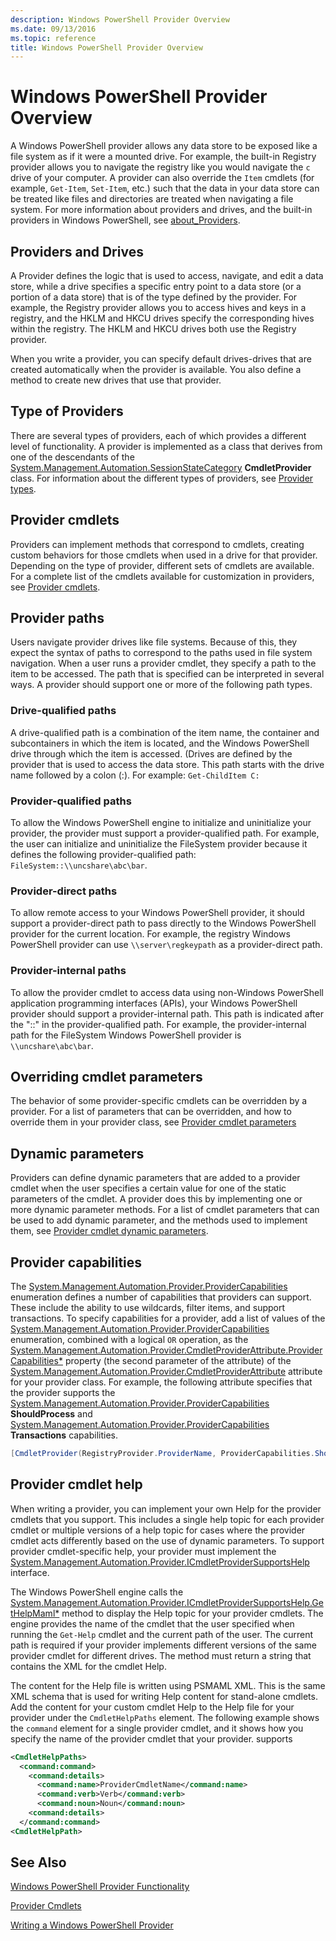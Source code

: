 ```yaml
---
description: Windows PowerShell Provider Overview
ms.date: 09/13/2016
ms.topic: reference
title: Windows PowerShell Provider Overview
---
```

# Windows PowerShell Provider Overview

A Windows PowerShell provider allows any data store to be exposed like a file system as if it were a
mounted drive. For example, the built-in Registry provider allows you to navigate the registry like
you would navigate the `c` drive of your computer. A provider can also override the `Item` cmdlets
(for example, `Get-Item`, `Set-Item`, etc.) such that the data in your data store can be treated
like files and directories are treated when navigating a file system. For more information about
providers and drives, and the built-in providers in Windows PowerShell, see
[about_Providers](/powershell/module/microsoft.powershell.core/about/about_providers).

## Providers and Drives

A Provider defines the logic that is used to access, navigate, and edit a data store, while a drive
specifies a specific entry point to a data store (or a portion of a data store) that is of the type
defined by the provider. For example, the Registry provider allows you to access hives and keys in a
registry, and the HKLM and HKCU drives specify the corresponding hives within the registry. The HKLM
and HKCU drives both use the Registry provider.

When you write a provider, you can specify default drives-drives that are created automatically when
the provider is available. You also define a method to create new drives that use that provider.

## Type of Providers

There are several types of providers, each of which provides a different level of functionality. A
provider is implemented as a class that derives from one of the descendants of the
[System.Management.Automation.SessionStateCategory](/dotnet/api/system.management.automation.sessionstatecategory)
**CmdletProvider** class. For information about the different types of providers, see
[Provider types](./provider-types.md).

## Provider cmdlets

Providers can implement methods that correspond to cmdlets, creating custom behaviors for those
cmdlets when used in a drive for that provider. Depending on the type of provider, different sets of
cmdlets are available. For a complete list of the cmdlets available for customization in providers,
see [Provider cmdlets](./provider-cmdlets.md).

## Provider paths

Users navigate provider drives like file systems. Because of this, they expect the syntax of paths
to correspond to the paths used in file system navigation. When a user runs a provider cmdlet, they
specify a path to the item to be accessed. The path that is specified can be interpreted in several
ways. A provider should support one or more of the following path types.

### Drive-qualified paths

A drive-qualified path is a combination of the item name, the container and subcontainers in which
the item is located, and the Windows PowerShell drive through which the item is accessed. (Drives
are defined by the provider that is used to access the data store. This path starts with the drive
name followed by a colon (:). For example: `Get-ChildItem C:`

### Provider-qualified paths

To allow the Windows PowerShell engine to initialize and uninitialize your provider, the provider
must support a provider-qualified path. For example, the user can initialize and uninitialize the
FileSystem provider because it defines the following provider-qualified path:
`FileSystem::\\uncshare\abc\bar`.

### Provider-direct paths

To allow remote access to your Windows PowerShell provider, it should support a provider-direct path
to pass directly to the Windows PowerShell provider for the current location. For example, the
registry Windows PowerShell provider can use `\\server\regkeypath` as a provider-direct path.

### Provider-internal paths

To allow the provider cmdlet to access data using non-Windows PowerShell application programming
interfaces (APIs), your Windows PowerShell provider should support a provider-internal path. This
path is indicated after the "::" in the provider-qualified path. For example, the provider-internal
path for the FileSystem Windows PowerShell provider is `\\uncshare\abc\bar`.

## Overriding cmdlet parameters

The behavior of some provider-specific cmdlets can be overridden by a provider. For a list of
parameters that can be overridden, and how to override them in your provider class, see
[Provider cmdlet parameters](./provider-cmdlet-parameters.md)

## Dynamic parameters

Providers can define dynamic parameters that are added to a provider cmdlet when the user specifies
a certain value for one of the static parameters of the cmdlet. A provider does this by implementing
one or more dynamic parameter methods. For a list of cmdlet parameters that can be used to add
dynamic parameter, and the methods used to implement them, see
[Provider cmdlet dynamic parameters](./provider-cmdlet-dynamic-parameters.md).

## Provider capabilities

The
[System.Management.Automation.Provider.ProviderCapabilities](/dotnet/api/System.Management.Automation.Provider.ProviderCapabilities)
enumeration defines a number of capabilities that providers can support. These include the ability
to use wildcards, filter items, and support transactions. To specify capabilities for a provider,
add a list of values of the
[System.Management.Automation.Provider.ProviderCapabilities](/dotnet/api/System.Management.Automation.Provider.ProviderCapabilities)
enumeration, combined with a logical `OR` operation, as the
[System.Management.Automation.Provider.CmdletProviderAttribute.ProviderCapabilities*](/dotnet/api/System.Management.Automation.Provider.CmdletProviderAttribute.ProviderCapabilities)
property (the second parameter of the attribute) of the
[System.Management.Automation.Provider.CmdletProviderAttribute](/dotnet/api/System.Management.Automation.Provider.CmdletProviderAttribute)
attribute for your provider class. For example, the following attribute specifies that the provider
supports the
[System.Management.Automation.Provider.ProviderCapabilities](/dotnet/api/System.Management.Automation.Provider.ProviderCapabilities)
**ShouldProcess** and
[System.Management.Automation.Provider.ProviderCapabilities](/dotnet/api/System.Management.Automation.Provider.ProviderCapabilities)
**Transactions** capabilities.

```csharp
[CmdletProvider(RegistryProvider.ProviderName, ProviderCapabilities.ShouldProcess | ProviderCapabilities.Transactions)]

```

## Provider cmdlet help

When writing a provider, you can implement your own Help for the provider cmdlets that you support.
This includes a single help topic for each provider cmdlet or multiple versions of a help topic for
cases where the provider cmdlet acts differently based on the use of dynamic parameters. To support
provider cmdlet-specific help, your provider must implement the
[System.Management.Automation.Provider.ICmdletProviderSupportsHelp](/dotnet/api/System.Management.Automation.Provider.ICmdletProviderSupportsHelp)
interface.

The Windows PowerShell engine calls the
[System.Management.Automation.Provider.ICmdletProviderSupportsHelp.GetHelpMaml*](/dotnet/api/System.Management.Automation.Provider.ICmdletProviderSupportsHelp.GetHelpMaml)
method to display the Help topic for your provider cmdlets. The engine provides the name of the
cmdlet that the user specified when running the `Get-Help` cmdlet and the current path of the user.
The current path is required if your provider implements different versions of the same provider
cmdlet for different drives. The method must return a string that contains the XML for the cmdlet
Help.

The content for the Help file is written using PSMAML XML. This is the same XML schema that is used
for writing Help content for stand-alone cmdlets. Add the content for your custom cmdlet Help to the
Help file for your provider under the `CmdletHelpPaths` element. The following example shows the
`command` element for a single provider cmdlet, and it shows how you specify the name of the
provider cmdlet that your provider. supports

```xml
<CmdletHelpPaths>
  <command:command>
    <command:details>
      <command:name>ProviderCmdletName</command:name>
      <command:verb>Verb</command:verb>
      <command:noun>Noun</command:noun>
    <command:details>
  </command:command>
<CmdletHelpPath>
```

## See Also

[Windows PowerShell Provider Functionality](./provider-types.md)

[Provider Cmdlets](./provider-cmdlets.md)

[Writing a Windows PowerShell Provider](./writing-a-windows-powershell-provider.md)
